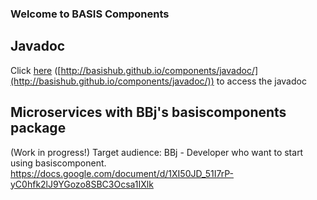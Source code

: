 ### Welcome to BASIS Components

## Javadoc

Click [here](javadoc) ([http://basishub.github.io/components/javadoc/](http://basishub.github.io/components/javadoc/)) to access the javadoc 

## Microservices with BBj's basiscomponents package

(Work in progress!)
Target audience: BBj - Developer who want to start using basiscomponent.
https://docs.google.com/document/d/1XI50JD_51I7rP-yC0hfk2lJ9YGozo8SBC3Ocsa1IXlk
